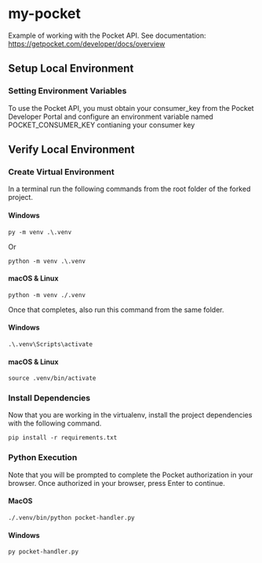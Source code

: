 # my-pocket
Example of working with the Pocket API. See documentation: https://getpocket.com/developer/docs/overview

## Setup Local Environment
### Setting Environment Variables
To use the Pocket API, you must obtain your consumer_key from the Pocket Developer Portal and configure an environment variable named POCKET_CONSUMER_KEY contianing your consumer key
 
## Verify Local Environment

### Create Virtual Environment

In a terminal run the following commands from the root folder of the forked project. 

#### Windows
```
py -m venv .\.venv
```
Or
```
python -m venv .\.venv
```

#### macOS & Linux
```
python -m venv ./.venv
```

Once that completes, also run this command from the same folder.

#### Windows
```
.\.venv\Scripts\activate
```

#### macOS & Linux
```
source .venv/bin/activate
```
### Install Dependencies
Now that you are working in the virtualenv, install the project dependencies with the following command.

```
pip install -r requirements.txt
```

### Python Execution
Note that you will be prompted to complete the Pocket authorization in your browser. Once authorized in your browser, press Enter to continue.

#### MacOS
```
./.venv/bin/python pocket-handler.py
```


#### Windows
```
py pocket-handler.py
```
